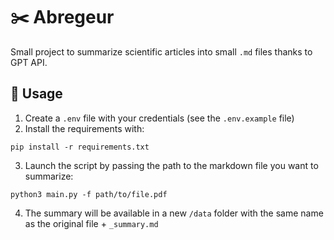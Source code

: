 # ✂️ Abregeur

Small project to summarize scientific articles into small `.md` files thanks to GPT API.

## 🤔 Usage
1) Create a `.env` file with your credentials (see the `.env.example` file)
2) Install the requirements with:
```
pip install -r requirements.txt
```
3) Launch the script by passing the path to the markdown file you want to summarize:
```
python3 main.py -f path/to/file.pdf
```
4) The summary will be available in a new `/data` folder with the same name as the original file + `_summary.md`